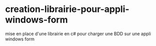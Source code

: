 # creation-librairie-pour-appli-windows-form
mise en place d'une librairie en c# pour charger une BDD sur une appli windows form
